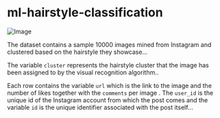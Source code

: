# ml-hairstyle-classification
![Image](https://howng.com/wp-content/uploads/2016/10/traditional-hairstyles-e1477039899416.jpg)


The dataset contains a sample 10000 images mined from Instagram
and clustered based on the hairstyle they showcase...

The variable `cluster`  represents the hairstyle cluster that the image has been assigned to by 
the visual recognition algorithm..

Each row contains the variable `url` which is the link to the image and  the number of likes
together with the `comments` per image . The `user_id`  is the unique id of the Instagram account
from which the post comes and the variable  `id`  is the unique identifier associated with the post
itself...
